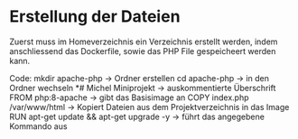 # Erstellung der Dateien

Zuerst muss im Homeverzeichnis ein Verzeichnis erstellt werden, indem anschliessend das Dockerfile, sowie das PHP File gespeicheert werden kann.

Code:
mkdir apache-php -> Ordner erstellen
cd apache-php -> in den Ordner wechseln
*# Michel Miniprojekt -> auskommentierte Überschrift
FROM php:8-apache -> gibt das Basisimage an
COPY index.php /var/www/html -> Kopiert Dateien aus dem Projektverzeichnis in das Image
RUN apt-get update && apt-get upgrade -y -> führt das angegebene Kommando aus


